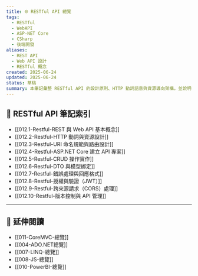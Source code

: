 ```yaml
---
title: 🌐 RESTful API 總覽
tags:
  - RESTful
  - WebAPI
  - ASP-NET Core
  - CSharp
  - 後端開發
aliases:
  - REST API
  - Web API 設計
  - RESTful 概念
created: 2025-06-24
updated: 2025-06-24
status: 草稿
summary: 本筆記彙整 RESTful API 的設計原則、HTTP 動詞語意與資源導向架構，並說明在 ASP.NET Core 中實作 API 的步驟與最佳實踐。
---
```


## 📘 RESTful API 筆記索引

- [[012.1-Restful-REST 與 Web API 基本概念]]
- [[012.2-Restful-HTTP 動詞與資源設計]]
- [[012.3-Restful-URI 命名規範與路由設計]]
- [[012.4-Restful-ASP.NET Core 建立 API 專案]]
- [[012.5-Restful-CRUD 操作實作]]
- [[012.6-Restful-DTO 與模型綁定]]
- [[012.7-Restful-錯誤處理與回應格式]]
- [[012.8-Restful-授權與驗證（JWT）]]
- [[012.9-Restful-跨來源請求（CORS）處理]]
- [[012.10-Restful-版本控制與 API 管理]]

---

## 🔁 延伸閱讀

- [[011-CoreMVC-總覽]]
- [[004-ADO.NET總覽]]
- [[007-LINQ-總覽]]
- [[008-JS-總覽]]
- [[010-PowerBI-總覽]]
